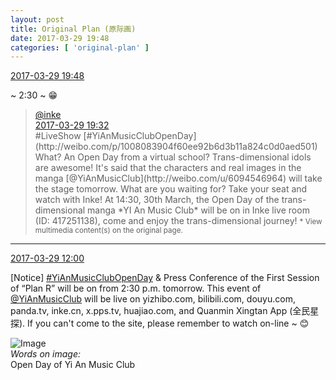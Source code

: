 ```yaml
---
layout: post
title: Original Plan (原际画)
date: 2017-03-29 19:48
categories: [ 'original-plan' ]
---
```


<div class="weibo-info">
  <a href="http://weibo.com/5626539553/EC49m1OqL">2017-03-29 19:48</a>
</div>

~ 2:30 ~ :grin:

<!-- more -->

> <div class="weibo-post-name">
>   <a href="http://weibo.com/inkeapp">@inke</a>
> </div>
> <div class="weibo-info">
>   <a href="http://weibo.com/5582998111/EC42KwLNS">2017-03-29 19:32</a>
> </div>
> #LiveShow [#YiAnMusicClubOpenDay](http://weibo.com/p/1008083904f60ee92b6d3b11a824c0d0aed501) What? An Open Day from a virtual school? Trans-dimensional idols are awesome! It's said that the characters and real images in the manga [@YiAnMusicClub](http://weibo.com/u/6094546964) will take the stage tomorrow. What are you waiting for? Take your seat and watch with Inke! At 14:30, 30th March, the Open Day of the trans-dimensional manga *YI An Music Club* will be on in Inke live room (ID: 417251138), come and enjoy the trans-dimensional journey!  
> <small>* View multimedia content(s) on the original page.</small>

---

<div class="weibo-info">
  <a href="http://weibo.com/5626539553/EC15blhY5">2017-03-29 12:00</a>
</div>

[Notice] [#YiAnMusicClubOpenDay](http://weibo.com/p/1008083904f60ee92b6d3b11a824c0d0aed501) & Press Conference of the First Session of “Plan R” will be on from 2:30 p.m. tomorrow. This event of [@YiAnMusicClub](http://weibo.com/u/6094546964) will be live on yizhibo.com, bilibili.com, douyu.com, panda.tv, inke.cn, x.pps.tv, huajiao.com, and Quanmin Xingtan App (全民星探). If you can't come to the site, please remember to watch on-line ~ :blush:

![Image](http://wx3.sinaimg.cn/mw690/0068MnXXgy1fe2rfexeghj315o0ngu0q.jpg)  
*Words on image:*  
Open Day of Yi An Music Club
